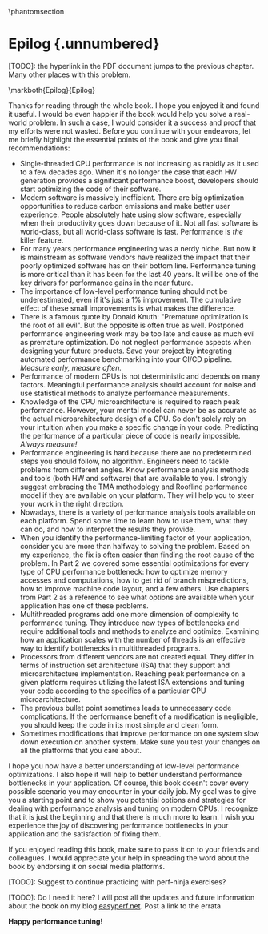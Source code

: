 \phantomsection
# Epilog {.unnumbered}

[TODO]: the hyperlink in the PDF document jumps to the previous chapter. Many other places with this problem.

\markboth{Epilog}{Epilog}

Thanks for reading through the whole book. I hope you enjoyed it and found it useful. I would be even happier if the book would help you solve a real-world problem. In such a case, I would consider it a success and proof that my efforts were not wasted. Before you continue with your endeavors, let me briefly highlight the essential points of the book and give you final recommendations:

* Single-threaded CPU performance is not increasing as rapidly as it used to a few decades ago. When it's no longer the case that each HW generation provides a significant performance boost, developers should start optimizing the code of their software.
* Modern software is massively inefficient. There are big optimization opportunities to reduce carbon emissions and make better user experience. People absolutely hate using slow software, especially when their productivity goes down because of it. Not all fast software is world-class, but all world-class software is fast. Performance is _the_ killer feature.
* For many years performance engineering was a nerdy niche. But now it is mainstream as software vendors have realized the impact that their poorly optimized software has on their bottom line. Performance tuning is more critical than it has been for the last 40 years. It will be one of the key drivers for performance gains in the near future.
* The importance of low-level performance tuning should not be underestimated, even if it's just a 1% improvement. The cumulative effect of these small improvements is what makes the difference.
* There is a famous quote by Donald Knuth: "Premature optimization is the root of all evil". But the opposite is often true as well. Postponed performance engineering work may be too late and cause as much evil as premature optimization. Do not neglect performance aspects when designing your future products. Save your project by integrating automated performance benchmarking into your CI/CD pipeline. *Measure early, measure often.*
* Performance of modern CPUs is not deterministic and depends on many factors. Meaningful performance analysis should account for noise and use statistical methods to analyze performance measurements.
* Knowledge of the CPU microarchitecture is required to reach peak performance. However, your mental model can never be as accurate as the actual microarchitecture design of a CPU. So don't solely rely on your intuition when you make a specific change in your code. Predicting the performance of a particular piece of code is nearly impossible. *Always measure!*
* Performance engineering is hard because there are no predetermined steps you should follow, no algorithm. Engineers need to tackle problems from different angles. Know performance analysis methods and tools (both HW and software) that are available to you. I strongly suggest embracing the TMA methodology and Roofline performance model if they are available on your platform. They will help you to steer your work in the right direction. 
* Nowadays, there is a variety of performance analysis tools available on each platform. Spend some time to learn how to use them, what they can do, and how to interpret the results they provide.
* When you identify the performance-limiting factor of your application, consider you are more than halfway to solving the problem. Based on my experience, the fix is often easier than finding the root cause of the problem.
In Part 2 we covered some essential optimizations for every type of CPU performance bottleneck: how to optimize memory accesses and computations, how to get rid of branch mispredictions, how to improve machine code layout, and a few others. Use chapters from Part 2 as a reference to see what options are available when your application has one of these problems.
* Multithreaded programs add one more dimension of complexity to performance tuning. They introduce new types of bottlenecks and require additional tools and methods to analyze and optimize. Examining how an application scales with the number of threads is an effective way to identify bottlenecks in multithreaded programs.
* Processors from different vendors are not created equal. They differ in terms of instruction set architecture (ISA) that they support and microarchitecture implementation. Reaching peak performance on a given platform requires utilizing the latest ISA extensions and tuning your code according to the specifics of a particular CPU microarchitecture.
* The previous bullet point sometimes leads to unnecessary code complications. If the performance benefit of a modification is negligible, you should keep the code in its most simple and clean form.
* Sometimes modifications that improve performance on one system slow down execution on another system. Make sure you test your changes on all the platforms that you care about.

I hope you now have a better understanding of low-level performance optimizations. I also hope it will help to better understand performance bottlenecks in your application. Of course, this book doesn't cover every possible scenario you may encounter in your daily job. My goal was to give you a starting point and to show you potential options and strategies for dealing with performance analysis and tuning on modern CPUs. I recognize that it is just the beginning and that there is much more to learn. I wish you experience the joy of discovering performance bottlenecks in your application and the satisfaction of fixing them.

If you enjoyed reading this book, make sure to pass it on to your friends and colleagues. I would appreciate your help in spreading the word about the book by endorsing it on social media platforms. 

[TODO]: Suggest to continue practicing with perf-ninja exercises?

[TODO]: Do I need it here? I will post all the updates and future information about the book on my blog [easyperf.net](https://easyperf.net/contact/). Post a link to the errata

**Happy performance tuning!**
